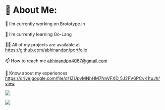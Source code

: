 # 💫 About Me:
🔭 I’m currently working on Brototype.in<br><br>🌱 I’m currently learning Go-Lang<br><br>👨‍💻 All of my projects are available at https://github.com/abhinandpn/portfolio<br><br>📫 How to reach me abhinandpn4067@gmail.com<br><br>📄 Know about my experiences https://drive.google.com/file/d/1ZUpvMNhHM7NnVFXD_5J2FV6PCvK1tuJh/view

[![](https://visitcount.itsvg.in/api?id=abhinandpn&icon=0&color=8)](https://visitcount.itsvg.in)

![](https://quotes-github-readme.vercel.app/api?type=horizontal&theme=radical)



